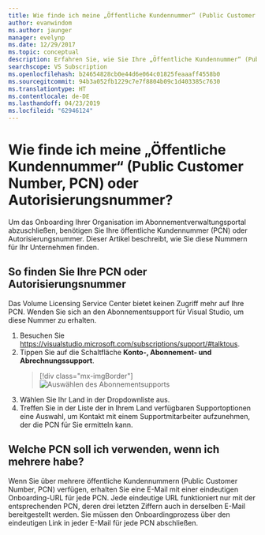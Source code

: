 ```yaml
---
title: Wie finde ich meine „Öffentliche Kundennummer“ (Public Customer Number, PCN) oder Autorisierungsnummer? | Microsoft-Dokumentation
author: evanwindom
ms.author: jaunger
manager: evelynp
ms.date: 12/29/2017
ms.topic: conceptual
description: Erfahren Sie, wie Sie Ihre „Öffentliche Kundennummer“ (Public Customer Number, PCN) oder Autorisierungsnummer finden.
searchscope: VS Subscription
ms.openlocfilehash: b24654828cb0e44d6e064c01825feaaaff4558b0
ms.sourcegitcommit: 94b3a052fb1229c7e7f8804b09c1d403385c7630
ms.translationtype: HT
ms.contentlocale: de-DE
ms.lasthandoff: 04/23/2019
ms.locfileid: "62946124"
---
```

# <a name="how-do-i-locate-my-public-customer-number-pcn-or-authorization-number"></a>Wie finde ich meine „Öffentliche Kundennummer“ (Public Customer Number, PCN) oder Autorisierungsnummer?

Um das Onboarding Ihrer Organisation im Abonnementverwaltungsportal abzuschließen, benötigen Sie Ihre öffentliche Kundennummer (PCN) oder Autorisierungsnummer. Dieser Artikel beschreibt, wie Sie diese Nummern für Ihr Unternehmen finden.

## <a name="to-locate-your-pcn-or-authorization-number"></a>So finden Sie Ihre PCN oder Autorisierungsnummer

Das Volume Licensing Service Center bietet keinen Zugriff mehr auf Ihre PCN.  Wenden Sie sich an den Abonnementsupport für Visual Studio, um diese Nummer zu erhalten.
1. Besuchen Sie https://visualstudio.microsoft.com/subscriptions/support/#talktous.
2. Tippen Sie auf die Schaltfläche **Konto-, Abonnement- und Abrechnungssupport**.
    > [!div class="mx-imgBorder"]
    > ![Auswählen des Abonnementsupports](_img/vlsc/vlsc-pcn.png)
3. Wählen Sie Ihr Land in der Dropdownliste aus.
4. Treffen Sie in der Liste der in Ihrem Land verfügbaren Supportoptionen eine Auswahl, um Kontakt mit einem Supportmitarbeiter aufzunehmen, der die PCN für Sie ermitteln kann.

## <a name="if-i-have-more-than-one-pcn-which-one-should-i-use"></a>Welche PCN soll ich verwenden, wenn ich mehrere habe?

Wenn Sie über mehrere öffentliche Kundennummern (Public Customer Number, PCN) verfügen, erhalten Sie eine E-Mail mit einer eindeutigen Onboarding-URL für jede PCN. Jede eindeutige URL funktioniert nur mit der entsprechenden PCN, deren drei letzten Ziffern auch in derselben E-Mail bereitgestellt werden. Sie müssen den Onboardingprozess über den eindeutigen Link in jeder E-Mail für jede PCN abschließen.